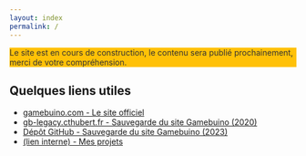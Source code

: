 ```yaml
---
layout: index
permalink: /
---
```


<section>
	<article style="background-color: #ffc107; color: #333;" >
		<p>
			Le site est en cours de construction, le contenu sera publié prochainement, merci de votre compréhension.
		</p>
	</article>
	<article>
		<h2>Quelques liens utiles</h2>
		<ul id="ressource-externe" >
            <li><a href="https://gamebuino.com/" >gamebuino.com - Le site officiel</a></li>
            <li><a href="https://gb-legacy.cthubert.fr" >gb-legacy.cthubert.fr - Sauvegarde du site Gamebuino (2020)</a></li>
            <li><a href="https://github.com/chris-scientist4gamebuino/gb-backup/blob/main/README.MD" >Dépôt GitHub - Sauvegarde du site Gamebuino (2023)</a></li>
            <li><a href="/mes-projets/" >(lien interne) - Mes projets</a></li>
        </ul>
	</article>
</section>